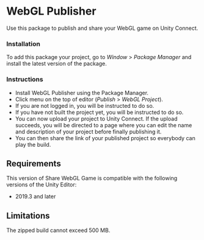 # WebGL Publisher

Use this package to publish and share your WebGL game on Unity Connect.

### Installation
To add this package your project, go to _Window_ > _Package Manager_ and install the latest version of the package.

### Instructions
- Install WebGL Publisher using the Package Manager.
- Click menu on the top of editor (_Publish_ > _WebGL Project_).
- If you are not logged in, you will be instructed to do so.
- If you have not built the project yet, you will be instructed to do so.
- You can now upload your project to Unity Connect. If the upload succeeds, you will be directed to a page where you can edit the name and description of your project before finally publishing it.
- You can then share the link of your published project so everybody can play the build.

<!-- TODO renew the images and update the doc with the latest images-->

## Requirements

This version of Share WebGL Game is compatible with the following versions of the Unity Editor:

* 2019.3 and later

## Limitations
The zipped build cannot exceed 500 MB.

